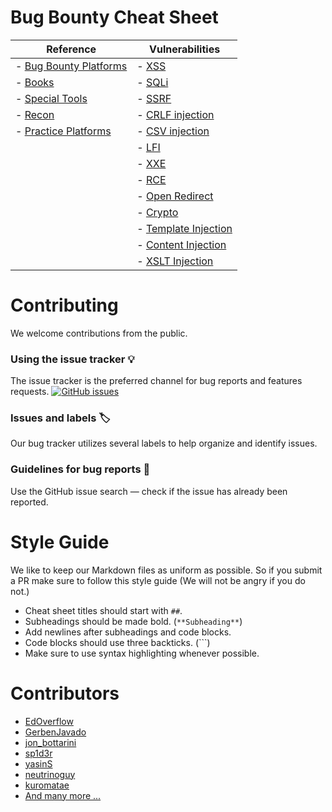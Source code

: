 # Bug Bounty Cheat Sheet</h1>

| Reference                                                   | Vulnerabilities                                           | 
|-------------------------------------------------------------|-----------------------------------------------------------| 
| - [Bug Bounty Platforms](cheatsheets/bugbountyplatforms.md) | - [XSS](cheatsheets/xss.md)                               | 
| - [Books](cheatsheets/books.md)                             | - [SQLi](cheatsheets/sqli.md)                             | 
| - [Special Tools](cheatsheets/special-tools.md)             | - [SSRF](cheatsheets/ssrf.md)                             | 
| - [Recon](cheatsheets/recon.md)                             | - [CRLF injection](cheatsheets/crlf.md)                   | 
| - [Practice Platforms](cheatsheets/practice-platforms.md)   | - [CSV injection](cheatsheets/csv-injection.md)           | 
|                                                             | - [LFI](cheatsheets/lfi.md)                               | 
|                                                             | - [XXE](cheatsheets/xxe.md)                               | 
|                                                             | - [RCE](cheatsheets/rce.md)                               | 
|                                                             | - [Open Redirect](cheatsheets/open-redirect.md)           | 
|                                                             | - [Crypto](cheatsheets/crypto.md)                         | 
|                                                             | - [Template Injection](cheatsheets/template-injection.md) | 
|                                                             | - [Content Injection](cheatsheets/content-injection.md)   | 
|                                                             | - [XSLT Injection](cheatsheets/xslt.md)                   | 

# Contributing

We welcome contributions from the public.

### Using the issue tracker 💡

The issue tracker is the preferred channel for bug reports and features requests. [![GitHub issues](https://img.shields.io/github/issues/EdOverflow/bugbounty-cheatsheet.svg?style=flat-square)](https://github.com/EdOverflow/bugbounty-cheatsheet/issues)

### Issues and labels 🏷

Our bug tracker utilizes several labels to help organize and identify issues.

### Guidelines for bug reports 🐛

Use the GitHub issue search — check if the issue has already been reported.

# Style Guide

We like to keep our Markdown files as uniform as possible. So if you submit a PR make sure to follow this style guide (We will not be angry if you do not.)

- Cheat sheet titles should start with `##`.
- Subheadings should be made bold. (`**Subheading**`)
- Add newlines after subheadings and code blocks.
- Code blocks should use three backticks. (```)
- Make sure to use syntax highlighting whenever possible.

# Contributors

- [EdOverflow](https://github.com/EdOverflow)
- [GerbenJavado](https://github.com/GerbenJavado)
- [jon_bottarini](https://github.com/BlueTower)
- [sp1d3r](https://github.com/sp1d3r)
- [yasinS](https://github.com/yasinS)
- [neutrinoguy](https://github.com/neutrinoguy)
- [kuromatae](https://github.com/kuromatae)
- [And many more ...](https://github.com/EdOverflow/bugbounty-cheatsheet/graphs/contributors)
